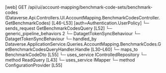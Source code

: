 [web] GET /api/ui/account-mapping/benchmark-code-sets/benchmark-codes  (Dataverse.Api.Controllers.UI.AccountMapping.BenchmarkCodesController.GetBenchmarkCodes)  [L46–L53] [auth=Authentication.UserPolicy]
  └─ sends_request GetBenchmarkCodesQuery [L52]
    └─ generic_pipeline_behaviors 2
      └─ DatagetTokenSyncBehaviour
      └─ DatagetTokenSyncBehaviour
    └─ handled_by Dataverse.ApplicationService.Queries.AccountMapping.BenchmarkCodes.GetBenchmarkCodesQueryHandler.Handle [L30–L60]
      └─ maps_to BenchmarkCodeDto [L55]
      └─ uses_service IControlledRepository<BenchmarkCode>
        └─ method ReadQuery [L43]
      └─ uses_service IMapper
        └─ method ConfigurationProvider [L55]

